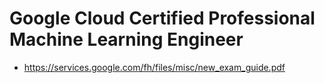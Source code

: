 # Google Cloud Certified Professional Machine Learning Engineer

- https://services.google.com/fh/files/misc/new_exam_guide.pdf